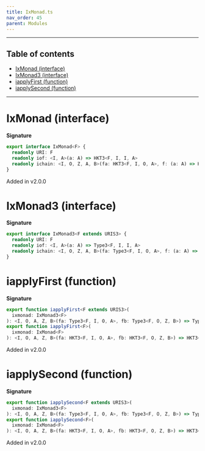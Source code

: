 ```yaml
---
title: IxMonad.ts
nav_order: 45
parent: Modules
---
```


---

<h2 class="text-delta">Table of contents</h2>

- [IxMonad (interface)](#ixmonad-interface)
- [IxMonad3 (interface)](#ixmonad3-interface)
- [iapplyFirst (function)](#iapplyfirst-function)
- [iapplySecond (function)](#iapplysecond-function)

---

# IxMonad (interface)

**Signature**

```ts
export interface IxMonad<F> {
  readonly URI: F
  readonly iof: <I, A>(a: A) => HKT3<F, I, I, A>
  readonly ichain: <I, O, Z, A, B>(fa: HKT3<F, I, O, A>, f: (a: A) => HKT3<F, O, Z, B>) => HKT3<F, I, Z, B>
}
```

Added in v2.0.0

# IxMonad3 (interface)

**Signature**

```ts
export interface IxMonad3<F extends URIS3> {
  readonly URI: F
  readonly iof: <I, A>(a: A) => Type3<F, I, I, A>
  readonly ichain: <I, O, Z, A, B>(fa: Type3<F, I, O, A>, f: (a: A) => Type3<F, O, Z, B>) => Type3<F, I, Z, B>
}
```

# iapplyFirst (function)

**Signature**

```ts
export function iapplyFirst<F extends URIS3>(
  ixmonad: IxMonad3<F>
): <I, O, A, Z, B>(fa: Type3<F, I, O, A>, fb: Type3<F, O, Z, B>) => Type3<F, I, Z, A>
export function iapplyFirst<F>(
  ixmonad: IxMonad<F>
): <I, O, A, Z, B>(fa: HKT3<F, I, O, A>, fb: HKT3<F, O, Z, B>) => HKT3<F, I, Z, A> { ... }
```

Added in v2.0.0

# iapplySecond (function)

**Signature**

```ts
export function iapplySecond<F extends URIS3>(
  ixmonad: IxMonad3<F>
): <I, O, A, Z, B>(fa: Type3<F, I, O, A>, fb: Type3<F, O, Z, B>) => Type3<F, I, Z, B>
export function iapplySecond<F>(
  ixmonad: IxMonad<F>
): <I, O, A, Z, B>(fa: HKT3<F, I, O, A>, fb: HKT3<F, O, Z, B>) => HKT3<F, I, Z, B> { ... }
```

Added in v2.0.0
